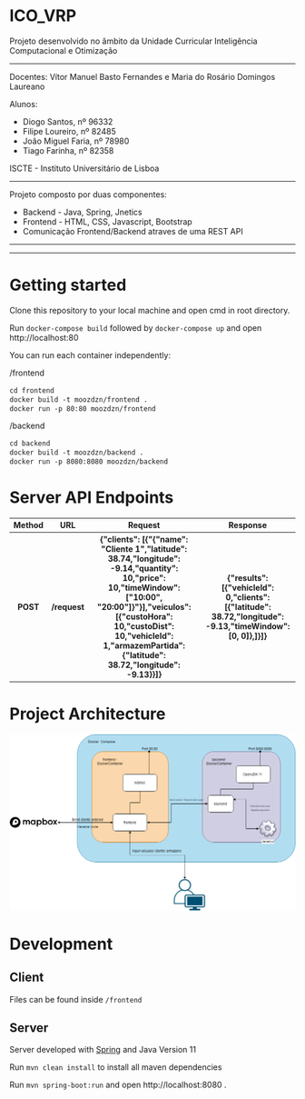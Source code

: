 # ICO_VRP

Projeto desenvolvido no âmbito da Unidade Curricular Inteligência Computacional e Otimização

----------------------------------------------------------------------------------------------------------------

Docentes: Vítor Manuel Basto Fernandes e Maria do Rosário Domingos Laureano

Alunos: 

* Diogo Santos, nº 96332 
* Filipe Loureiro, nº 82485 
* João Miguel Faria, nº 78980 
* Tiago Farinha, nº 82358

ISCTE - Instituto Universitário de Lisboa

---------------------------------------------------------------------------------------

Projeto composto por duas componentes:

* Backend - Java, Spring, Jnetics
* Frontend - HTML, CSS, Javascript, Bootstrap
* Comunicação Frontend/Backend atraves de uma REST API

--------------------------------------------------------------------------------------------------
--------------------------------------------------------------------------------------------------

# Getting started
Clone this repository to your local machine and open cmd in root directory.

Run `docker-compose build` followed by `docker-compose up` and open http://localhost:80 

You can run each container independently:

/frontend
```
cd frontend
docker build -t moozdzn/frontend .
docker run -p 80:80 moozdzn/frontend
```

/backend
```
cd backend
docker build -t moozdzn/backend .
docker run -p 8080:8080 moozdzn/backend
```
# Server API Endpoints
<table>
    <tr>
        <th>Method</th>
        <th>URL</th>
        <th>Request</th>
        <th>Response</th>
    </tr>
    <tr>
        <th>POST</th>
        <th>/request</th>
        <th>{"clients": [{"{"name": "Cliente 1","latitude": 38.74,"longitude": -9.14,"quantity": 10,"price": 10,"timeWindow":["10:00", "20:00"]}"}],"veiculos": [{"custoHora": 10,"custoDist": 10,"vehicleId": 1,"armazemPartida": {"latitude": 38.72,"longitude": -9.13}}]}</th>
        <th>{"results": [{"vehicleId": 0,"clients": [{"latitude": 38.72,"longitude": -9.13,"timeWindow": [0, 0]},]}]}</th>
    </tr>
</table>

# Project Architecture

![Project Architecture](https://raw.githubusercontent.com/jmjmfaria/ICO_VRP/master/Architecture.png)

# Development

## Client
Files can be found inside `/frontend`

## Server
Server developed with [Spring](https://spring.io/) and Java Version 11

Run `mvn clean install` to install all maven dependencies

Run `mvn spring-boot:run` and open http://localhost:8080 .

